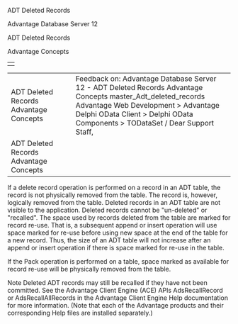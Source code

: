 ADT Deleted Records




Advantage Database Server 12  

ADT Deleted Records

Advantage Concepts

|  |
| --- |
|  |

|  |  |  |  |  |
| --- | --- | --- | --- | --- |
| ADT Deleted Records  Advantage Concepts |  |  | Feedback on: Advantage Database Server 12 - ADT Deleted Records Advantage Concepts master\_Adt\_deleted\_records Advantage Web Development > Advantage Delphi OData Client > Delphi OData Components > TODataSet / Dear Support Staff, |  |
| ADT Deleted Records  Advantage Concepts |  |  |  |  |

If a delete record operation is performed on a record in an ADT table, the record is not physically removed from the table. The record is, however, logically removed from the table. Deleted records in an ADT table are not visible to the application. Deleted records cannot be "un-deleted" or "recalled". The space used by records deleted from the table are marked for record re-use. That is, a subsequent append or insert operation will use space marked for re-use before using new space at the end of the table for a new record. Thus, the size of an ADT table will not increase after an append or insert operation if there is space marked for re-use in the table.

If the Pack operation is performed on a table, space marked as available for record re-use will be physically removed from the table.

Note Deleted ADT records may still be recalled if they have not been committed. See the Advantage Client Engine (ACE) APIs AdsRecallRecord or AdsRecallAllRecords in the Advantage Client Engine Help documentation for more information. (Note that each of the Advantage products and their corresponding Help files are installed separately.)